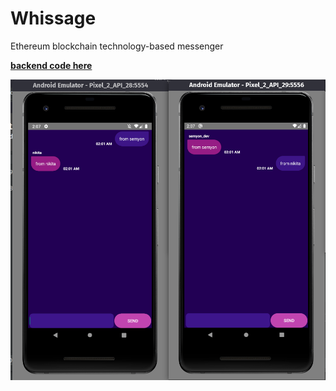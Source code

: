 # Whissage
Ethereum blockchain technology-based messenger

**[backend code here](https://github.com/semyon-dev/whissage)**


<img src="https://github.com/fvckyounimu/Whissage/blob/master/screen.png" alt="drawing" width="650"/>
